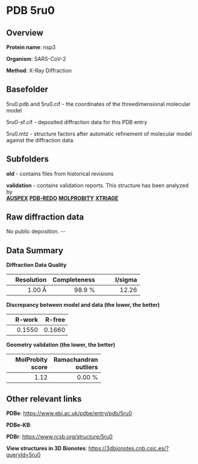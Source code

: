 # PDB 5ru0

## Overview

**Protein name**: nsp3

**Organism**: SARS-CoV-2

**Method**: X-Ray Diffraction



## Basefolder

5ru0.pdb and 5ru0.cif - the coordinates of the threedimensional molecular model

5ru0-sf.cif - deposited diffraction data for this PDB entry

5ru0.mtz - structure factors after automatic refinement of molecular model against the diffraction data.

## Subfolders



**old** - contains files from historical revisions

**validation** - contains validation reports. This structure has been analyzed by <br>[**AUSPEX**](https://github.com/thorn-lab/coronavirus_structural_task_force/tree/master/pdb/nsp3/SARS-CoV-2/5ru0/validation/auspex) [**PDB-REDO**](https://github.com/thorn-lab/coronavirus_structural_task_force/tree/master/pdb/nsp3/SARS-CoV-2/5ru0/validation/pdb-redo) [**MOLPROBITY**](https://github.com/thorn-lab/coronavirus_structural_task_force/tree/master/pdb/nsp3/SARS-CoV-2/5ru0/validation/molprobity) [**XTRIAGE**](https://github.com/thorn-lab/coronavirus_structural_task_force/blob/master/pdb/nsp3/SARS-CoV-2/5ru0/validation/Xtriage_output.log)  



## Raw diffraction data

No public deposition. --<br> 

## Data Summary
**Diffraction Data Quality**

|   | Resolution | Completeness| I/sigma |
|---|-------------:|----------------:|--------------:|
|   |1.00 Å|98.9  %|<img width=50/>12.26|

**Discrepancy between model and data (the lower, the better)**

|   | **R-work**| **R-free**   
|---|-------------:|----------------:|           
||  0.1550|  0.1660|

**Geometry validation (the lower, the better)**

|   |**MolProbity<br>score**| **Ramachandran<br>outliers** 
|---|-------------:|----------------:|
||  1.12|  0.00 %|

 

 



## Other relevant links 
**PDBe**:  https://www.ebi.ac.uk/pdbe/entry/pdb/5ru0

**PDBe-KB**:  
 
**PDBr**: https://www.rcsb.org/structure/5ru0 

**View structures in 3D Bionotes**: https://3dbionotes.cnb.csic.es/?queryId=5ru0

